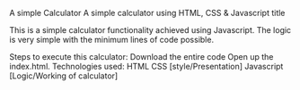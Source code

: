 A simple Calculator
A simple calculator using HTML, CSS & Javascript title

This is a simple calculator functionality achieved using Javascript. The logic is very simple with the minimum lines of code possible.

Steps to execute this calculator:
Download the entire code
Open up the index.html.
Technologies used:
HTML
CSS [style/Presentation]
Javascript [Logic/Working of calculator]
